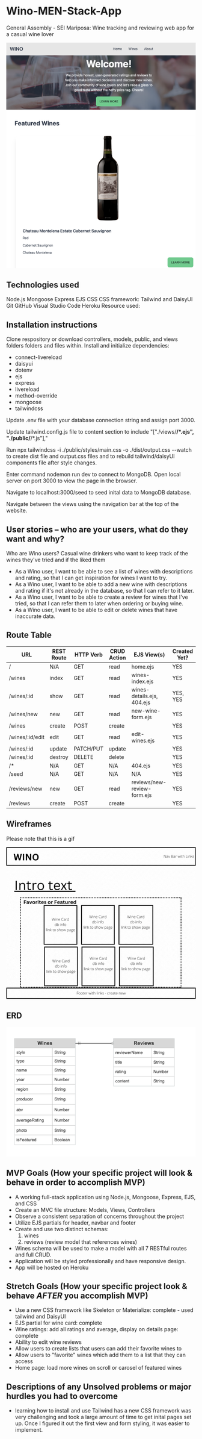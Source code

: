# Wino-MEN-Stack-App
General Assembly - SEI Mariposa: Wine tracking and reviewing web app for a casual wine lover

![alt text](Wireframes-ERD/Wino-screenshot.png "App screenshot") 

## Technologies used
Node.js
Mongoose 
Express 
EJS
CSS
CSS framework: Tailwind and DaisyUI
Git GitHub
Visual Studio Code
Heroku 
Resource used: 


## Installation instructions
Clone respository or download controllers, models, public, and views folders folders and files within. 
Install and initialize dependencies:
- connect-livereload
- daisyui
- dotenv
- ejs
- express
- livereload
- method-override
- mongoose
- tailwindcss

Update .env file with your database connection string and assign port 3000.

Update tailwind.config.js file to content section to include "["./views/**/*.ejs", "./public/**/*.js"],"

Run npx tailwindcss -i ./public/styles/main.css -o ./dist/output.css --watch to create dist file and output.css files and to rebuild tailwind/daisyUI components file after style changes. 

Enter command nodemon run dev to connect to MongoDB. Open local server on port 3000 to view the page in the browser. 

Navigate to localhost:3000/seed to seed inital data to MongoDB database.

Navigate between the views using the navigation bar at the top of the website. 


## User stories – who are your users, what do they want and why?
Who are Wino users?
 Casual wine drinkers who want to keep track of the wines they've tried and if the liked them
- As a Wino user, I want to be able to see a list of wines with descriptions and rating, so that I can get inspiration for wines I want to try.
- As a Wino user, I want to be able to add a new wine with descriptions and rating if it's not already in the database, so that I can refer to it later.
- As a Wino user, I want to be able to create a review for wines that I've tried, so that I can refer them to later when ordering or buying wine.
- As a Wino user, I want to be able to edit or delete wines that have inaccurate data.


## Route Table

|       **URL**       | **REST Route** | **HTTP Verb** | **CRUD Action** |   **EJS View(s)**             | **Created Yet?**  |
| ------------------- | -------------- | ------------- | --------------- | ----------------------------- | ----------------- |
| /                   | N/A            | GET           | read            | home.ejs                      | YES               |
| /wines              | index          | GET           | read            | wines-index.ejs               | YES               |
| /wines/:id          | show           | GET           | read            | wines-details.ejs, 404.ejs    | YES, YES          |
| /wines/new          | new            | GET           | read            | new-wine-form.ejs             | YES               |
| /wines              | create         | POST          | create          |                               | YES                |
| /wines/:id/edit     | edit           | GET           | read            | edit-wines.ejs                | YES                |
| /wines/:id          | update         | PATCH/PUT     | update          |                               | YES                |
| /wines/:id          | destroy        | DELETE        | delete          |                               | YES                |
| /*                  | N/A            | GET           | N/A             | 404.ejs                       | YES                |
| /seed               | N/A            | GET           | N/A             | N/A                           | YES                |
| /reviews/new        | new            | GET           | read            | reviews/new-review-form.ejs   | YES                |
| /reviews            | create         | POST          | create          |                               | YES                |

## Wireframes 
 Please note that this is a gif

![alt text](Wireframes-ERD/Wino%20Wireframe.gif "Wireframe 1") 

## ERD
![alt text](Wireframes-ERD/Wino%20ERD.png "Wireframe 1")

## MVP Goals (How your specific project will look & behave in order to accomplish MVP)
- A working full-stack application using Node.js, Mongoose, Express, EJS, and CSS 
- Create an MVC file structure: Models, Views, Controllers
- Observe a consistent separation of concerns throughout the project
- Utilize EJS partials for header, navbar and footer 
- Create and use two distinct schemas:
    1. wines
    2. reviews (review model that references wines)
- Wines schema will be used to make a model with all 7 RESTful routes and full CRUD.
- Application will be styled professionally and have responsive design.
- App will be hosted on Heroku 


## Stretch Goals (How your specific project look & behave *AFTER* you accomplish MVP)
- Use a new CSS framework like Skeleton or Materialize: complete - used tailwind and DaisyUI
- EJS partial for wine card: complete
- Wine ratings: add all ratings and average, display on details page: complete
- Ability to edit wine reviews 
- Allow users to create lists that users can add their favorite wines to
- Allow users to "favorite" wines which add them to a list that they can access
- Home page: load more wines on scroll or carosel of featured wines 

 ## Descriptions of any Unsolved problems or major hurdles you had to overcome
 - learning how to install and use Tailwind has a new CSS framework was very challenging and took a large amount of time to get inital pages set up.  Once I figured it out the first view and form styling, it was easier to implement. 

